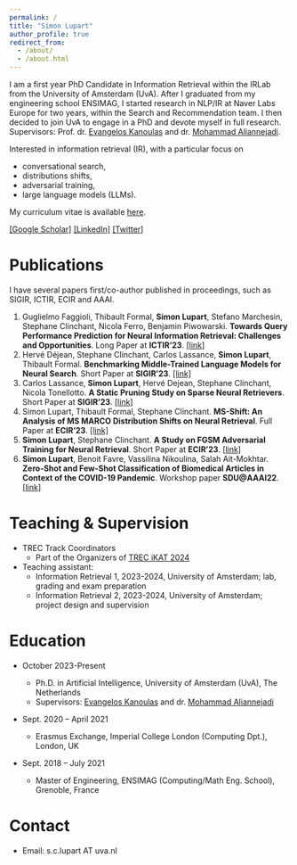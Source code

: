 ```yaml
---
permalink: /
title: "Simon Lupart"
author_profile: true
redirect_from: 
  - /about/
  - /about.html
---
```


I am a first year PhD Candidate in Information Retrieval within the IRLab from the University of Amsterdam (UvA). After I graduated from my engineering school ENSIMAG, I started research in NLP/IR at Naver Labs Europe for two years, within the Search and Recommendation team. I then decided to join UvA to engage in a PhD and devote myself in full research. Supervisors: Prof. dr. [Evangelos Kanoulas](https://staff.fnwi.uva.nl/e.kanoulas/) and dr. [Mohammad Aliannejadi](https://aliannejadi.com/).

Interested in information retrieval (IR), with a particular focus on 
- conversational search,
- distributions shifts,
- adversarial training, 
- large language models (LLMs).

My curriculum vitae is available [here](https://SimonLupart.github.io/files/CV_Simon_Lupart.pdf).   

[[Google Scholar]](https://scholar.google.com/citations?user=gJQMnv8AAAAJ&hl=en) [[LinkedIn]](https://www.linkedin.com/in/simon_lupart/) [[Twitter]](https://twitter.com/simon-lupart)


Publications
======
I have several papers first/co-author published in proceedings, such as SIGIR, ICTIR, ECIR and AAAI.
1. Guglielmo Faggioli, Thibault Formal, **Simon Lupart**, Stefano Marchesin, Stephane Clinchant, Nicola Ferro, Benjamin Piwowarski. **Towards Query Performance Prediction for Neural Information Retrieval: Challenges and Opportunities**. Long Paper at **ICTIR’23**. [[link]](https://dl.acm.org/doi/pdf/10.1145/3578337.3605142)
2. Hervé Déjean, Stephane Clinchant, Carlos Lassance, **Simon Lupart**, Thibault Formal. **Benchmarking Middle-Trained Language Models for Neural Search**. Short Paper at **SIGIR’23**. [[link]](https://dl.acm.org/doi/pdf/10.1145/3539618.3591956)
3. Carlos Lassance, **Simon Lupart**, Hervé Dejean, Stephane Clinchant, Nicola Tonellotto. **A Static Pruning Study on Sparse Neural Retrievers**. Short Paper at **SIGIR’23**. [[link]](https://dl.acm.org/doi/pdf/10.1145/3539618.3591941)
4. Simon Lupart, Thibault Formal, Stephane Clinchant. **MS-Shift: An Analysis of MS MARCO Distribution Shifts on Neural Retrieval**. Full Paper at **ECIR’23**. [[link]](https://arxiv.org/pdf/2205.02870)
5. **Simon Lupart**, Stephane Clinchant. **A Study on FGSM Adversarial Training for Neural Retrieval**. Short Paper at **ECIR’23**. [[link]](https://arxiv.org/pdf/2301.10576)
6. **Simon Lupart**, Benoit Favre, Vassilina Nikoulina, Salah Ait-Mokhtar. **Zero-Shot and Few-Shot Classification of Biomedical Articles in Context of the COVID-19 Pandemic**. Workshop paper **SDU@AAAI22**. [[link]](https://arxiv.org/pdf/2201.03017)

Teaching & Supervision
======
* TREC Track Coordinators
  - Part of the Organizers of [TREC iKAT 2024](https://www.trecikat.com/)
* Teaching assistant: 
  - Information Retrieval 1, 2023-2024, University of Amsterdam; lab, grading and exam preparation
  - Information Retrieval 2, 2023-2024, University of Amsterdam; project design and supervision

Education
======
* October 2023-Present   
  - Ph.D. in Artificial Intelligence, University of Amsterdam (UvA), The Netherlands   
  - Supervisors: [Evangelos Kanoulas](https://staff.fnwi.uva.nl/e.kanoulas/) and dr. [Mohammad Aliannejadi](https://aliannejadi.com/)

* Sept. 2020 – April 2021    
  - Erasmus Exchange, Imperial College London (Computing Dpt.), London, UK
 
* Sept. 2018 – July 2021  
  - Master of Engineering, ENSIMAG (Computing/Math Eng. School), Grenoble, France   

Contact
======
* Email: s.c.lupart AT uva.nl
